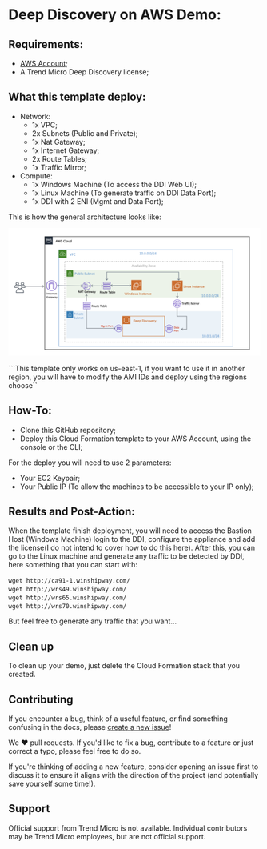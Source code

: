 # Deep Discovery on AWS Demo:

## Requirements:
- [AWS Account](https://portal.aws.amazon.com/billing/signup/iam?type=enterprise#/account);
- A Trend Micro Deep Discovery license;

## What this template deploy:

- Network:
    - 1x VPC;
    - 2x Subnets (Public and Private);
    - 1x Nat Gateway;
    - 1x Internet Gateway;
    - 2x Route Tables;
    - 1x Traffic Mirror;
- Compute:
    - 1x Windows Machine (To access the DDI Web UI);
    - 1x Linux Machine (To generate traffic on DDI Data Port);
    - 1x DDI with 2 ENI (Mgmt and Data Port);

This is how the general architecture looks like:

<img src="topology.png">


```This template only works on us-east-1, if you want to use it in another region, you will have to modify the AMI IDs and deploy using the regions choose``

## How-To:

- Clone this GitHub repository;
- Deploy this Cloud Formation template to your AWS Account, using the console or the CLI;

For the deploy you will need to use 2 parameters:

- Your EC2 Keypair;
- Your Public IP (To allow the machines to be accessible to your IP only);

## Results and Post-Action:

When the template finish deployment, you will need to access the Bastion Host (Windows Machine) login to the DDI, configure the appliance and add the license(I do not intend to cover how to do this here). After this, you can go to the Linux machine and generate any traffic to be detected by DDI, here something that you can start with:

```wget http://ca91-1.winshipway.com/```<br/>
```wget http://wrs49.winshipway.com/```<br/>
```wget http://wrs65.winshipway.com/```<br/>
```wget http://wrs70.winshipway.com/```

But feel free to generate any traffic that you want...

## Clean up

To clean up your demo, just delete the Cloud Formation stack that you created.

## Contributing

If you encounter a bug, think of a useful feature, or find something confusing
in the docs, please
[create a new issue](https://github.com/felipecosta09/DDI-AWS-DEMO/issues/new)!

We :heart: pull requests. If you'd like to fix a bug, contribute to a feature or
just correct a typo, please feel free to do so.

If you're thinking of adding a new feature, consider opening an issue first to
discuss it to ensure it aligns with the direction of the project (and potentially
save yourself some time!).

## Support

Official support from Trend Micro is not available. Individual contributors may
be Trend Micro employees, but are not official support.
